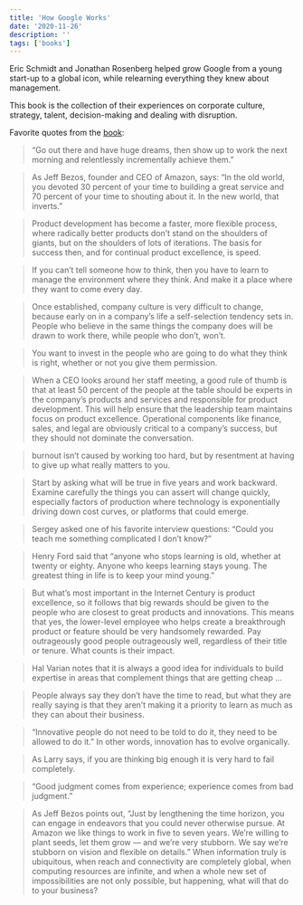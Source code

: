 ```yaml
---
title: 'How Google Works'
date: '2020-11-26'
description: ''
tags: ['books']
---
```


Eric Schmidt and Jonathan Rosenberg helped grow Google from a young start-up to a global icon, while relearning everything they knew about management.

This book is the collection of their experiences on corporate culture, strategy, talent, decision-making and dealing with disruption.

Favorite quotes from the [book](https://amzn.eu/36DQX1o):

> “Go out there and have huge dreams, then show up to work the next morning and relentlessly incrementally achieve them.”

> As Jeff Bezos, founder and CEO of Amazon, says: “In the old world, you devoted 30 percent of your time to building a great service and 70 percent of your time to shouting about it. In the new world, that inverts.”

> Product development has become a faster, more flexible process, where radically better products don’t stand on the shoulders of giants, but on the shoulders of lots of iterations. The basis for success then, and for continual product excellence, is speed.

> If you can’t tell someone how to think, then you have to learn to manage the environment where they think. And make it a place where they want to come every day.

> Once established, company culture is very difficult to change, because early on in a company’s life a self-selection tendency sets in. People who believe in the same things the company does will be drawn to work there, while people who don’t, won’t.

> You want to invest in the people who are going to do what they think is right, whether or not you give them permission.

> When a CEO looks around her staff meeting, a good rule of thumb is that at least 50 percent of the people at the table should be experts in the company’s products and services and responsible for product development. This will help ensure that the leadership team maintains focus on product excellence. Operational components like finance, sales, and legal are obviously critical to a company’s success, but they should not dominate the conversation.

> burnout isn’t caused by working too hard, but by resentment at having to give up what really matters to you.

> Start by asking what will be true in five years and work backward. Examine carefully the things you can assert will change quickly, especially factors of production where technology is exponentially driving down cost curves, or platforms that could emerge.

> Sergey asked one of his favorite interview questions: “Could you teach me something complicated I don’t know?”

> Henry Ford said that “anyone who stops learning is old, whether at twenty or eighty. Anyone who keeps learning stays young. The greatest thing in life is to keep your mind young.”

> But what’s most important in the Internet Century is product excellence, so it follows that big rewards should be given to the people who are closest to great products and innovations. This means that yes, the lower-level employee who helps create a breakthrough product or feature should be very handsomely rewarded. Pay outrageously good people outrageously well, regardless of their title or tenure. What counts is their impact.

> Hal Varian notes that it is always a good idea for individuals to build expertise in areas that complement things that are getting cheap ...

> People always say they don’t have the time to read, but what they are really saying is that they aren’t making it a priority to learn as much as they can about their business.

> “Innovative people do not need to be told to do it, they need to be allowed to do it.” In other words, innovation has to evolve organically.

> As Larry says, if you are thinking big enough it is very hard to fail completely.

> “Good judgment comes from experience; experience comes from bad judgment.”

> As Jeff Bezos points out, “Just by lengthening the time horizon, you can engage in endeavors that you could never otherwise pursue. At Amazon we like things to work in five to seven years. We’re willing to plant seeds, let them grow — and we’re very stubborn. We say we’re stubborn on vision and flexible on details.” When information truly is ubiquitous, when reach and connectivity are completely global, when computing resources are infinite, and when a whole new set of impossibilities are not only possible, but happening, what will that do to your business?
